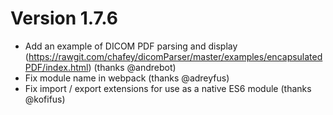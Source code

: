 # Version 1.7.6

- Add an example of DICOM PDF parsing and display (https://rawgit.com/chafey/dicomParser/master/examples/encapsulatedPDF/index.html) (thanks @andrebot)
- Fix module name in webpack (thanks @adreyfus)
- Fix import / export extensions for use as a native ES6 module (thanks @kofifus)